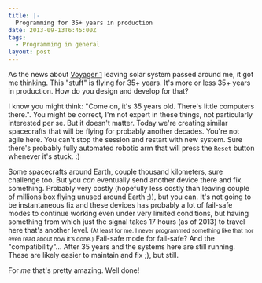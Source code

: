 ```yaml
---
title: |-
  Programming for 35+ years in production
date: 2013-09-13T6:45:00Z
tags:
  - Programming in general
layout: post
---
```

As the news about [Voyager 1][1] leaving solar system passed around me, it got me thinking. This "stuff" is flying for 35+ years. It's more or less 35+ years in production. How do you design and develop for that?

<!-- excerpt -->

I know you might think: "Come on, it's 35 years old. There's little computers there.". You might be correct, I'm not expert in these things, not particularly interested per se. But it doesn't matter. Today we're creating similar spacecrafts that will be flying for probably another decades. You're not agile here. You can't stop the session and restart with new system. Sure there's probably fully automated robotic arm that will press the `Reset` button whenever it's stuck. :)

Some spacecrafts around Earth, couple thousand kilometers, sure challenge too. But you _can_ eventually send another device there and fix something. Probably very costly (hopefully less costly than leaving couple of millions box flying unused around Earth ;)), but you can. It's not going to be instantaneous fix and these devices has probably a lot of fail-safe modes to continue working even under very limited conditions, but having something from which just the signal takes 17 hours (as of 2013) to travel here that's another level. <small>(At least for me. I never programmed something like that nor even read about how it's done.)</small> Fail-safe mode for fail-safe? And the "compatibility"... After 35 years and the systems here are still running. These are likely easier to maintain and fix ;), but still.

For _me_ that's pretty amazing. Well done!

[1]: http://en.wikipedia.org/wiki/Voyager_1
